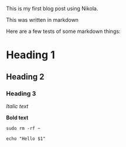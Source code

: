 <!--
.. title: My First Blog Post
.. slug: my-first-blog-post
.. date: 2023-07-11 15:02:53 UTC+01:00
.. tags: 
.. category: 
.. link: 
.. description: 
.. type: text
-->

This is my first blog post using Nikola.

This was written in markdown

Here are a few tests of some markdown things:

# Heading 1

## Heading 2

### Heading 3

*Italic text*

**Bold text**

`sudo rm -rf ~`

```
echo "Hello $1"
```
